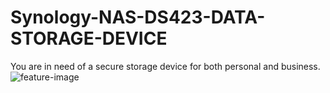 # Synology-NAS-DS423-DATA-STORAGE-DEVICE
You are in need of a secure storage device for both personal and business. 
![feature-image](https://mstartech.vn/wp-content/uploads/2023/03/thiet-bi-luu-tru-moi.png)
